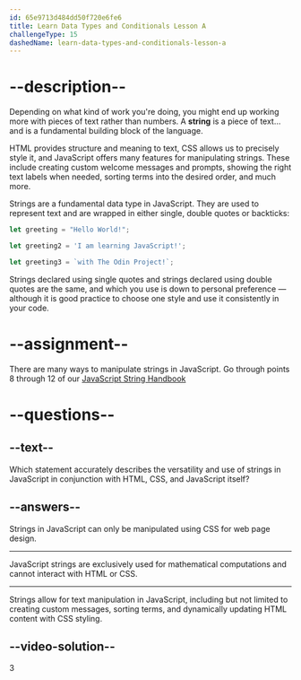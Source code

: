```yaml
---
id: 65e9713d484dd50f720e6fe6
title: Learn Data Types and Conditionals Lesson A
challengeType: 15
dashedName: learn-data-types-and-conditionals-lesson-a
---
```

# --description--

Depending on what kind of work you're doing, you might end up working more with pieces of text rather than numbers. A **string** is a piece of text… and is a fundamental building block of the language.

HTML provides structure and meaning to text, CSS allows us to precisely style it, and JavaScript offers many features for manipulating strings. These include creating custom welcome messages and prompts, showing the right text labels when needed, sorting terms into the desired order, and much more.

Strings are a fundamental data type in JavaScript. They are used to represent text and are wrapped in either single, double quotes or backticks:

```JavaScript
let greeting = "Hello World!";

let greeting2 = 'I am learning JavaScript!';

let greeting3 = `with The Odin Project!`;
```

Strings declared using single quotes and strings declared using double quotes are the same, and which you use is down to personal preference — although it is good practice to choose one style and use it consistently in your code.

# --assignment--

There are many ways to manipulate strings in JavaScript. Go through points 8 through 12 of our <a href="https://www.freecodecamp.org/news/JavaScript-string-handbook/" target="_blank">JavaScript String Handbook</a>

# --questions--

## --text--

Which statement accurately describes the versatility and use of strings in JavaScript in conjunction with HTML, CSS, and JavaScript itself?

## --answers--

Strings in JavaScript can only be manipulated using CSS for web page design.

---

JavaScript strings are exclusively used for mathematical computations and cannot interact with HTML or CSS.

---

Strings allow for text manipulation in JavaScript, including but not limited to creating custom messages, sorting terms, and dynamically updating HTML content with CSS styling.


## --video-solution--

3
